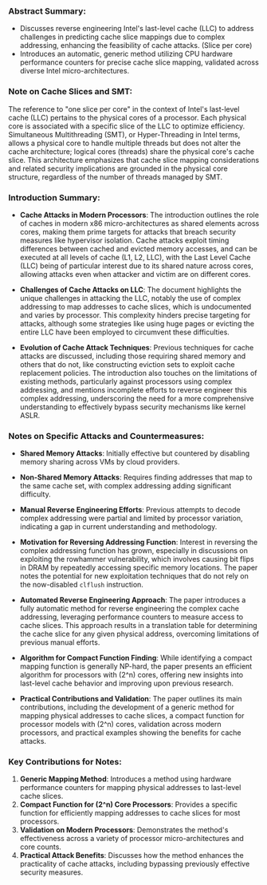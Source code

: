### Abstract Summary:

- Discusses reverse engineering Intel's last-level cache (LLC) to address challenges in predicting cache slice mappings due to complex addressing, enhancing the feasibility of cache attacks. (Slice per core)
- Introduces an automatic, generic method utilizing CPU hardware performance counters for precise cache slice mapping, validated across diverse Intel micro-architectures.

### Note on Cache Slices and SMT:

The reference to "one slice per core" in the context of Intel's last-level cache (LLC) pertains to the physical cores of a processor. 
Each physical core is associated with a specific slice of the LLC to optimize efficiency. 
Simultaneous Multithreading (SMT), or Hyper-Threading in Intel terms, allows a physical core to handle multiple threads 
but does not alter the cache architecture; logical cores (threads) share the physical core's cache slice. 
This architecture emphasizes that cache slice mapping considerations and related security implications 
are grounded in the physical core structure, regardless of the number of threads managed by SMT.

### Introduction Summary:

- **Cache Attacks in Modern Processors**: The introduction outlines the role of caches in modern x86 micro-architectures as shared elements across cores, making them prime targets for attacks that breach security measures like hypervisor isolation. Cache attacks exploit timing differences between cached and evicted memory accesses, and can be executed at all levels of cache (L1, L2, LLC), with the Last Level Cache (LLC) being of particular interest due to its shared nature across cores, allowing attacks even when attacker and victim are on different cores.

- **Challenges of Cache Attacks on LLC**: The document highlights the unique challenges in attacking the LLC, notably the use of complex addressing to map addresses to cache slices, which is undocumented and varies by processor. This complexity hinders precise targeting for attacks, although some strategies like using huge pages or evicting the entire LLC have been employed to circumvent these difficulties.

- **Evolution of Cache Attack Techniques**: Previous techniques for cache attacks are discussed, including those requiring shared memory and others that do not, like constructing eviction sets to exploit cache replacement policies. The introduction also touches on the limitations of existing methods, particularly against processors using complex addressing, and mentions incomplete efforts to reverse engineer this complex addressing, underscoring the need for a more comprehensive understanding to effectively bypass security mechanisms like kernel ASLR.

### Notes on Specific Attacks and Countermeasures:

- **Shared Memory Attacks**: Initially effective but countered by disabling memory sharing across VMs by cloud providers.
- **Non-Shared Memory Attacks**: Requires finding addresses that map to the same cache set, with complex addressing adding significant difficulty.
- **Manual Reverse Engineering Efforts**: Previous attempts to decode complex addressing were partial and limited by processor variation, indicating a gap in current understanding and methodology.

- **Motivation for Reversing Addressing Function**: Interest in reversing the complex addressing function has grown, especially in discussions on exploiting the rowhammer vulnerability, which involves causing bit flips in DRAM by repeatedly accessing specific memory locations. The paper notes the potential for new exploitation techniques that do not rely on the now-disabled `clflush` instruction.

- **Automated Reverse Engineering Approach**: The paper introduces a fully automatic method for reverse engineering the complex cache addressing, leveraging performance counters to measure access to cache slices. This approach results in a translation table for determining the cache slice for any given physical address, overcoming limitations of previous manual efforts.

- **Algorithm for Compact Function Finding**: While identifying a compact mapping function is generally NP-hard, the paper presents an efficient algorithm for processors with \(2^n\) cores, offering new insights into last-level cache behavior and improving upon previous research.

- **Practical Contributions and Validation**: The paper outlines its main contributions, including the development of a generic method for mapping physical addresses to cache slices, a compact function for processor models with \(2^n\) cores, validation across modern processors, and practical examples showing the benefits for cache attacks.

### Key Contributions for Notes:

1. **Generic Mapping Method**: Introduces a method using hardware performance counters for mapping physical addresses to last-level cache slices.
2. **Compact Function for \(2^n\) Core Processors**: Provides a specific function for efficiently mapping addresses to cache slices for most processors.
3. **Validation on Modern Processors**: Demonstrates the method's effectiveness across a variety of processor micro-architectures and core counts.
4. **Practical Attack Benefits**: Discusses how the method enhances the practicality of cache attacks, including bypassing previously effective security measures.



